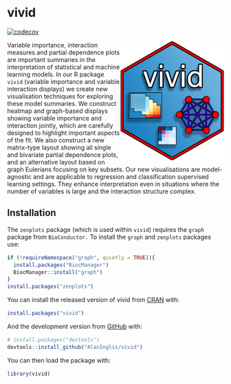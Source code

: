 
<!-- README.md is generated from README.Rmd. Please edit that file -->

# vivid

<!-- badges: start -->

[![codecov](https://codecov.io/gh/AlanInglis/vivid/branch/master/graph/badge.svg?token=IJTT3ZW1RP)](https://codecov.io/gh/AlanInglis/vivid)

<img src="https://github.com/AlanInglis/vivid/blob/master/badge/vividLogoNew.png" width="240" height="276" align="right" />
<!-- badges: end -->

Variable importance, interaction measures and partial dependence plots
are important summaries in the interpretation of statistical and machine
learning models. In our R package `vivid` (variable importance and
variable interaction displays) we create new visualisation techniques
for exploring these model summaries. We construct heatmap and
graph-based displays showing variable importance and interaction
jointly, which are carefully designed to highlight important aspects of
the fit. We also construct a new matrix-type layout showing all single
and bivariate partial dependence plots, and an alternative layout based
on graph Eulerians focusing on key subsets. Our new visualisations are
model-agnostic and are applicable to regression and classification
supervised learning settings. They enhance interpretation even in
situations where the number of variables is large and the interaction
structure complex.

## Installation

The `zenplots` package (which is used within `vivid`) requires the
`graph` package from `BioConductor.` To install the `graph` and
`zenplots` packages use:

``` r
if (!requireNamespace("graph", quietly = TRUE)){
  install.packages("BiocManager")
  BiocManager::install("graph")
}
install.packages("zenplots")
```

You can install the released version of vivid from
[CRAN](https://CRAN.R-project.org) with:

``` r
install.packages("vivid")
```

And the development version from
[GitHub](https://github.com/AlanInglis/vivid) with:

``` r
# install.packages("devtools")
devtools::install_github("AlanInglis/vivid")
```

You can then load the package with:

``` r
library(vivid)
```
